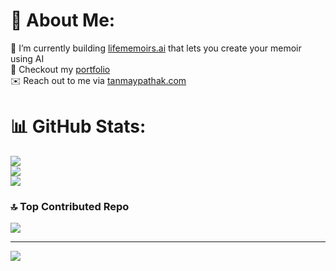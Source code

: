 # 💫 About Me:
🔭 I’m currently building [lifememoirs.ai](https://lifememoirs.ai) that lets you create your memoir using AI<br>🌱 Checkout my [portfolio](https://portfolio.tanmaypathak.com)<br>✉️ Reach out to me via [tanmaypathak.com](https://tanmaypathak.com)

# 📊 GitHub Stats:
![](https://github-readme-stats.vercel.app/api?username=tanmay-pathak&theme=dark&hide_border=true&include_all_commits=true&count_private=true)<br/>
![](https://github-readme-streak-stats.herokuapp.com/?user=tanmay-pathak&theme=dark&hide_border=true)<br/>
![](https://github-readme-stats.vercel.app/api/top-langs/?username=tanmay-pathak&theme=dark&hide_border=true&include_all_commits=true&count_private=true&layout=compact)

### 🔝 Top Contributed Repo
![](https://github-contributor-stats.vercel.app/api?username=tanmay-pathak&limit=5&theme=dark&combine_all_yearly_contributions=true)

---
[![](https://visitcount.itsvg.in/api?id=tanmay-pathak&icon=0&color=0)](https://visitcount.itsvg.in)

<!-- Proudly created with GPRM ( https://gprm.itsvg.in ) -->
